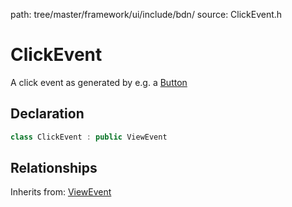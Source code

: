 path: tree/master/framework/ui/include/bdn/
source: ClickEvent.h

# ClickEvent

A click event as generated by e.g. a [Button](button.md)

## Declaration

```C++
class ClickEvent : public ViewEvent
```

## Relationships

Inherits from: [ViewEvent](view_event.md)
 